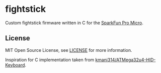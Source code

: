 # fightstick

Custom fightstick firmware written in C
for the [SparkFun Pro Micro](https://www.sparkfun.com/products/12640).

## License

MIT Open Source License, see [LICENSE](./LICENSE) for more information.

Inspiration for C implementation taken from
[kmani314/ATMega32u4-HID-Keyboard](https://github.com/kmani314/ATMega32u4-HID-Keyboard).
